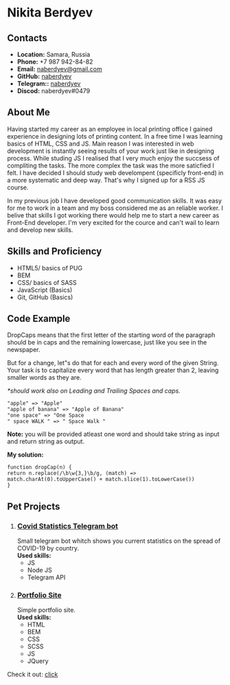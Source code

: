 # Nikita Berdyev

## Contacts

- **Location:** Samara, Russia
- **Phone:** +7 987 942-84-82
- **Email:** naberdyev@gmail.com
- **GitHub:** [naberdyev](https://github.com/naberdyev)
- **Telegram::** [naberdyev](https://t.me/naberdyev)
- **Discod:** naberdyev#0479

## About Me

Having started my career as an employee in local printing office I gained experience in designing lots of printing content. In a free time I was learning basics of HTML, CSS and JS. Main reason I was interested in web development is instantly seeing results of your work just like in designing process. While studing JS I realised that I very much enjoy the succsess of compliting the tasks. The more complex the task was the more saticfied I felt. I have decided I should study web develompent (specificly front-end) in a more systematic and deep way. That's why I signed up for a RSS JS course.

In my previous job I have developed good communication skills. It was easy for me to work in a team and my boss considered me as an reliable worker. I belive that skills I got working there would help me to start a new career as Front-End developer. I'm very excited for the cource and can't wail to learn and develop new skills.

## Skills and Proficiency

- HTML5/ basics of PUG
- BEM
- CSS/ basics of SASS
- JavaScript (Basics)
- Git, GitHub (Basics)

## Code Example

DropCaps means that the first letter of the starting word of the paragraph should be in caps and the remaining lowercase, just like you see in the newspaper.

But for a change, let"s do that for each and every word of the given String. Your task is to capitalize every word that has length greater than 2, leaving smaller words as they are.

_\*should work also on Leading and Trailing Spaces and caps._

```
"apple" => "Apple"
"apple of banana" => "Apple of Banana"
"one space" => "One Space
" space WALK " => " Space Walk "
```

**Note:** you will be provided atleast one word and should take string as input and return string as output.

**My solution:**

```
function dropCap(n) {
return n.replace(/\b\w{3,}\b/g, (match) => match.charAt(0).toUpperCase() + match.slice(1).toLowerCase())
}
```

## Pet Projects

1. ### [Covid Statistics Telegram bot](https://github.com/naberdyev/covid19stats_bot)
   Small telegram bot whitch shows you current statistics on the spread of COVID-19 by country. \
   **Used skills:**
   - JS
   - Node JS
   - Telegram API
2. ### [Portfolio Site](https://github.com/naberdyev/portfolio-site)
   Simple portfolio site. \
    **Used skills:**
   - HTML
   - BEM
   - CSS
   - SCSS
   - JS
   - JQuery

Check it out: [click](https://denisnovikov.netlify.app)
